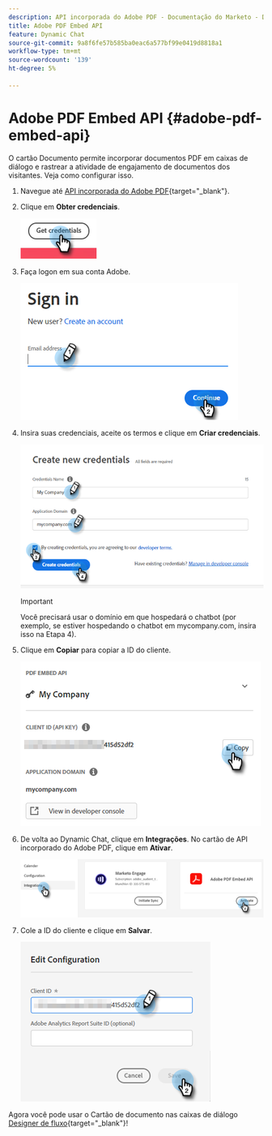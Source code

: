 ```yaml
---
description: API incorporada do Adobe PDF - Documentação do Marketo - Documentação do produto
title: Adobe PDF Embed API
feature: Dynamic Chat
source-git-commit: 9a8f6fe57b585ba0eac6a577bf99e0419d8818a1
workflow-type: tm+mt
source-wordcount: '139'
ht-degree: 5%

---
```


# Adobe PDF Embed API {#adobe-pdf-embed-api}

O cartão Documento permite incorporar documentos PDF em caixas de diálogo e rastrear a atividade de engajamento de documentos dos visitantes. Veja como configurar isso.

1. Navegue até [API incorporada do Adobe PDF](https://udp.adobe.io/document-services/apis/pdf-embed/){target="_blank"}.

1. Clique em **Obter credenciais**.

   ![](assets/adobe-pdf-embed-api-1.png)

1. Faça logon em sua conta Adobe.

   ![](assets/adobe-pdf-embed-api-2.png)

1. Insira suas credenciais, aceite os termos e clique em **Criar credenciais**.

   ![](assets/adobe-pdf-embed-api-3.png)

   >[!IMPORTANT]
   >
   >Você precisará usar o domínio em que hospedará o chatbot (por exemplo, se estiver hospedando o chatbot em mycompany.com, insira isso na Etapa 4).

1. Clique em **Copiar** para copiar a ID do cliente.

   ![](assets/adobe-pdf-embed-api-4.png)

1. De volta ao Dynamic Chat, clique em **Integrações**. No cartão de API incorporado do Adobe PDF, clique em **Ativar**.

   ![](assets/adobe-pdf-embed-api-5.png)

1. Cole a ID do cliente e clique em **Salvar**.

   ![](assets/adobe-pdf-embed-api-6.png)

Agora você pode usar o Cartão de documento nas caixas de diálogo [Designer de fluxo](/help/marketo/product-docs/demand-generation/dynamic-chat/automated-chat/stream-designer.md){target="_blank"}!

